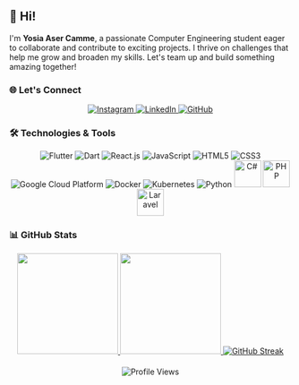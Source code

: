 ## 👋 Hi! 

I'm **Yosia Aser Camme**, a passionate Computer Engineering student eager to collaborate and contribute to exciting projects. I thrive on challenges that help me grow and broaden my skills. Let's team up and build something amazing together!

### 🌐 Let's Connect

<div align="center">
  <a href="https://www.instagram.com/yosiaser/">
    <img src="https://img.icons8.com/fluency/48/instagram-new.png" alt="Instagram"/>
  </a>
  <a href="https://www.linkedin.com/in/yosiaac/">
    <img src="https://img.icons8.com/fluency/48/linkedin-circled.png" alt="LinkedIn"/>
  </a>
  <a href="https://github.com/Shinkai91">
    <img src="https://img.icons8.com/fluency/48/github.png" alt="GitHub"/>
  </a>
</div>

### 🛠️ Technologies & Tools

<div align="center">

  <!-- Mobile Development -->
  <img src="https://img.icons8.com/color/48/flutter.png" alt="Flutter"/>
  <img src="https://img.icons8.com/color/48/dart.png" alt="Dart"/>

  <!-- Frontend Development -->
  <img src="https://img.icons8.com/color/48/react-native.png" alt="React.js"/>
  <img src="https://img.icons8.com/color/48/javascript--v1.png" alt="JavaScript"/>
  <img src="https://img.icons8.com/color/48/html-5--v1.png" alt="HTML5"/>
  <img src="https://img.icons8.com/color/48/css3.png" alt="CSS3"/>

  <!-- Cloud Computing -->
  <img src="https://img.icons8.com/color/48/google-cloud.png" alt="Google Cloud Platform"/>
  <img src="https://img.icons8.com/fluency/48/docker.png" alt="Docker"/>
  <img src="https://img.icons8.com/color/48/kubernetes.png" alt="Kubernetes"/>

  <!-- Others -->
  <img src="https://img.icons8.com/color/48/python--v1.png" alt="Python"/>
  <img src="https://upload.wikimedia.org/wikipedia/commons/4/4f/Csharp_Logo.png" alt="C#" width="48" height="48"/>
  <img src="https://upload.wikimedia.org/wikipedia/commons/2/27/PHP-logo.svg" alt="PHP" width="48" height="48"/>
  <img src="https://upload.wikimedia.org/wikipedia/commons/9/9a/Laravel.svg" alt="Laravel" width="48" height="48"/>

</div>

### 📊 GitHub Stats

<div align="center">
  <a href="https://github.com/Shinkai91">
    <img height="180em" src="https://github-readme-stats-eight-theta.vercel.app/api?username=Shinkai91&show_icons=true&theme=nightowl&include_all_commits=true&count_private=true" />
  </a>


  <a href="https://github.com/Shinkai91">
    <img height="180em" src="https://github-readme-stats-eight-theta.vercel.app/api/top-langs/?username=Shinkai91&layout=compact&langs_count=8&theme=nightowl" />
  </a>

  <a href="https://git.io/streak-stats">
    <img src="https://streak-stats.demolab.com?user=Shinkai91&theme=moltack" alt="GitHub Streak" />
  </a>

  <!-- Profile Views moved to the bottom -->
  <div style="margin-top: 20px;">
    <img src="https://komarev.com/ghpvc/?username=Shinkai91&style=for-the-badge" alt="Profile Views" />
  </div>
</div>
